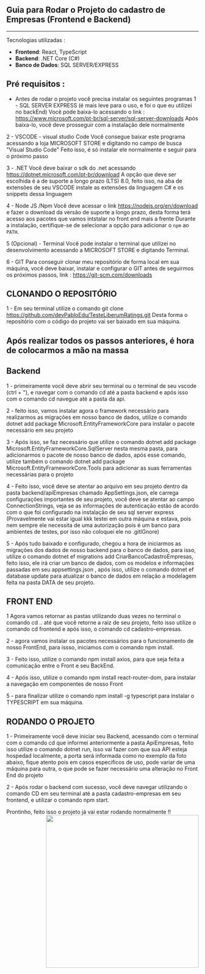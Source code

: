 ## Guia para Rodar o Projeto do cadastro de Empresas (Frontend e Backend)
--------------------------------------------------------------------------
Tecnologias utilizadas :
- **Frontend**: React, TypeScript
- **Backend**: .NET Core (C#)
- **Banco de Dados**: SQL SERVER/EXPRESS

## Pré requisitos :
- Antes de rodar o projeto você precisa instalar os seguintes programas
1 - SQL SERVER EXPRESS (é mais leve para o uso, e foi o que eu utilizei no backEnd)
Você pode baixa-lo acessando o link : https://www.microsoft.com/pt-br/sql-server/sql-server-downloads
Após baixa-lo, você deve prosseguir com a instalação dele normalmente

2 - VSCODE - visual studio Code
Você consegue baixar este programa acessando a loja MICROSOFT STORE e digitando no campo de busca "Visual Studio Code"
Feito isso, é só instalar ele normalmente e seguir para o próximo passo

3 - .NET 
Você deve baixar o sdk do .net acessando https://dotnet.microsoft.com/pt-br/download
A opção que deve ser escolhida é a de suporte  a longo prazo (LTS) 8.0, feito isso, na aba de extensões de seu VSCODE instale as extensões da linguagem C# e os snippets dessa linguagem

4 - Node JS /Npm
Você deve acessar o link https://nodejs.org/en/download e fazer o download da versão de suporte a longo prazo, desta forma terá acesso aos pacotes que vamos intstalar no front end mais a frente
Durante a instalação, certifique-se de selecionar a opção para adicionar o `npm` ao `PATH`.

5 (Opcional) - Terminal
Você pode instalar o terminal que utilizei no desenvolvimento acessando a MICROSOFT STORE e digitando Terminal.

6 - GIT
Para conseguir clonar meu repositório de forma local em sua máquina, você deve baixar, instalar e configurar o GIT antes de seguirmos os próximos passos, link : https://git-scm.com/downloads

## CLONANDO O REPOSITÓRIO

1 - Em seu terminal utilize o comando git clone https://github.com/devPabloEdu/TesteLiberumRatings.git
Desta forma o repositório com o código do projeto vai ser baixado em sua máquina.

## Após realizar todos os passos anteriores, é hora de colocarmos a mão na massa
## Backend

1 - primeiramente você deve abrir seu terminal ou o terminal de seu vscode (ctrl + "), e navegar com o comando cd até a pasta backend e após isso com o comando cd navegue até a pasta da api.

2 - feito isso, vamos instalar agora o framework necessário para realizarmos as migrações em nosso banco de dados, utilize o comando dotnet add package Microsoft.EntityFrameworkCore   para instalar o pacote necessário em seu projeto

3 - Após isso, se faz necessário que utilize o comando dotnet add package Microsoft.EntityFrameworkCore.SqlServer nesta mesma pasta, para adicionarmos o pacote de nosso banco de dados, após esse comando, utilize também o comando  dotnet add package Microsoft.EntityFrameworkCore.Tools   para adicionar as suas ferramentas necessárias para o projeto

4 - Feito isso, você deve se atentar ao arquivo em seu projeto dentro da pasta backend/apiEmpresas chamado AppSettings.json, ele carrega configurações importantes de seu projeto, você deve se atentar ao campo ConnectionStrings, veja se as informações de autenticação estão de acordo com o que foi configurado na instalação de seu sql server express (Provavelmente vai estar igual kkk testei em outra máquina e estava, pois nem sempre ele necessita de uma autorização pois é um banco para ambientes de testes, por isso não coloquei ele no .gitIGnore)

5 - Após tudo baixado e configurado, chegou a hora de iniciarmos as migrações dos dados de nosso backend para o banco de dados, para isso, utilize o comando dotnet ef migrations add CriarBancoCadastroEmpresas, feito isso, ele irá criar um banco de dados, com os modelos e informações passadas em seu appsettings.json
, após isso, utilize o comando dotnet ef database update para atualizar o banco de dados em relação a modelagem feita na pasta DATA de seu projeto.

## FRONT END

1 Agora vamos retornar as pastas utilizando duas vezes no terminal o comando cd ..  até que você retorne a raiz de seu projeto, feito isso utilize o comando cd frontend e após isso, o comando cd cadastro-empresas.

2 - agora vamos instalar os pacotes necessários para o funcionamento de nosso FrontEnd, para issso, iniciamos com o comando npm install.

3 - Feito isso, utilize o comando npm install axios, para que seja feita a comunicação entre o Front e seu BackEnd.

4 - Após isso, utilize o comando npm install react-router-dom, para instalar a navegação em componentes de nosso Front

5 - para finalizar utilize o comando npm install -g typescript para instalar o TYPESCRIPT em sua máquina.

## RODANDO O PROJETO

1 - Primeiramente você deve iniciar seu Backend, acessando com o terminal com o comando cd que informei anteriormente a pasta ApiEmpresas, feito isso utilize o comando dotnet run, isso vai fazer com que sua API esteja hospedad localmente, a porta será informada como no exemplo da foto abaixo, fique atento pois em casos especificos de uso, pode variar de uma máquina para outra, o que pode se fazer necessário uma alteração no Front End do projeto

2 - Após rodar o backend com sucesso, você deve navegar utilizando o comando CD em seu terminal até a pasta cadastro-empresas em seu frontend, e utilizar o comando npm start.

Prontinho, feito isso o projeto já vai estar rodando normalmente !!
<img align="right" width="400" height="400" src="https://www.google.com/url?sa=i&url=https%3A%2F%2Fwww.construsitebrasil.com%2Fblog%2Fver-post%2F36%2Fprogramador-o-que-faz-este-profissional-%2F%2F&psig=AOvVaw2HOHaYXOIGu7pwdHOVTLnk&ust=1740732392595000&source=images&cd=vfe&opi=89978449&ved=0CBMQjRxqFwoTCMC1utK744sDFQAAAAAdAAAAABAE">
